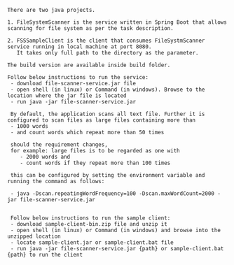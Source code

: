 
	There are two java projects.  

	1. FileSystemScanner is the service written in Spring Boot that allows scanning for file system as per the task description.
	
	2. FSSSampleClient is the client that consumes FileSystmScanner service running in local machine at port 8080. 
	   It takes only full path to the directory as the parameter.
	
	The build version are available inside build folder.

	Follow below instructions to run the service:
	 - download file-scanner-service.jar file
	 - open shell (in linux) or Command (in windows). Browse to the location where the jar file is located
	 - run java -jar file-scanner-service.jar	
	 
	 By default, the application scans all text file. Further it is configured to scan files as large files containing more than 
	 - 1000 words
	 - and count words which repeat more than 50 times
	
	 should the requirement changes, 
	 for example: large files is to be regarded as one with 
	 	- 2000 words and 
	 	- count words if they repeat more than 100 times 
	
	 this can be configured by setting the environment variable and running the command as follows:
	 
	 - java -Dscan.repeatingWordFrequency=100 -Dscan.maxWordCount=2000 -jar file-scanner-service.jar
	 
	 
	 Follow below instructions to run the sample client:
	 - download sample-client-bin.zip file and unzip it  
	 - open shell (in linux) or Command (in windows) and browse into the unzipped location 
	 - locate sample-client.jar or sample-client.bat file
	 - run java -jar file-scanner-service.jar {path} or sample-client.bat {path} to run the client
	 	